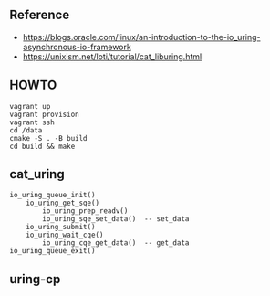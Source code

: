 ## Reference
- https://blogs.oracle.com/linux/an-introduction-to-the-io_uring-asynchronous-io-framework
- https://unixism.net/loti/tutorial/cat_liburing.html

## HOWTO

    vagrant up
    vagrant provision
    vagrant ssh
    cd /data
    cmake -S . -B build
    cd build && make
    
    
## cat_uring

    io_uring_queue_init()
        io_uring_get_sqe()
            io_uring_prep_readv()
            io_uring_sqe_set_data()  -- set_data
        io_uring_submit()
        io_uring_wait_cqe()
            io_uring_cqe_get_data()  -- get_data
    io_uring_queue_exit()

## uring-cp
    
    